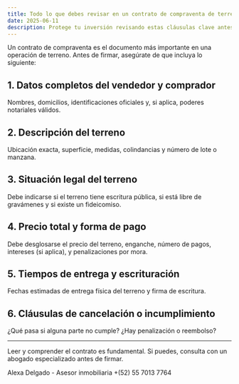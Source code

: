 ```yaml
---
title: Todo lo que debes revisar en un contrato de compraventa de terreno
date: 2025-06-11
description: Protege tu inversión revisando estas cláusulas clave antes de firmar.
---
```


Un contrato de compraventa es el documento más importante en una operación de terreno. Antes de firmar, asegúrate de que incluya lo siguiente:

## 1. Datos completos del vendedor y comprador

Nombres, domicilios, identificaciones oficiales y, si aplica, poderes notariales válidos.

## 2. Descripción del terreno

Ubicación exacta, superficie, medidas, colindancias y número de lote o manzana.

## 3. Situación legal del terreno

Debe indicarse si el terreno tiene escritura pública, si está libre de gravámenes y si existe un fideicomiso.

## 4. Precio total y forma de pago

Debe desglosarse el precio del terreno, enganche, número de pagos, intereses (si aplica), y penalizaciones por mora.

## 5. Tiempos de entrega y escrituración

Fechas estimadas de entrega física del terreno y firma de escritura.

## 6. Cláusulas de cancelación o incumplimiento

¿Qué pasa si alguna parte no cumple? ¿Hay penalización o reembolso?

---

Leer y comprender el contrato es fundamental. Si puedes, consulta con un abogado especializado antes de firmar.

Alexa Delgado - Asesor inmobiliaria 
+(52) 55 7013 7764
